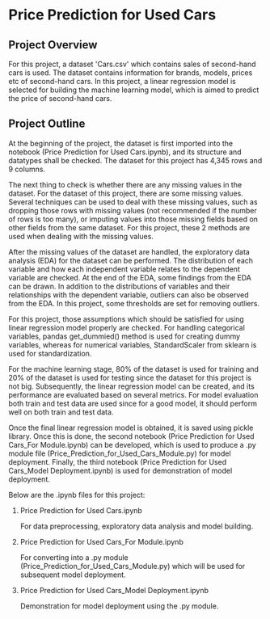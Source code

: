 # Price Prediction for Used Cars

## Project Overview
For this project, a dataset 'Cars.csv' which contains sales of second-hand cars is used. The dataset contains information for brands, models, prices etc of second-hand cars. In this project, a linear regression model is selected for building the machine learning model, which is aimed to predict the price of second-hand cars.

## Project Outline
At the beginning of the project, the dataset is first imported into the notebook (Price Prediction for Used Cars.ipynb), and its structure and datatypes shall be checked. The dataset for this project has 4,345 rows and 9 columns.

The next thing to check is whether there are any missing values in the dataset. For the dataset of this project, there are some missing values. Several techniques can be used to deal with these missing values, such as dropping those rows with missing values (not recommended if the number of rows is too many), or imputing values into those missing fields based on other fields from the same dataset. For this project, these 2 methods are used when dealing with the missing values.

After the missing values of the dataset are handled, the exploratory data analysis (EDA) for the dataset can be performed. The distribution of each variable and how each independent variable relates to the dependent variable are checked. At the end of the EDA, some findings from the EDA can be drawn. In addition to the distributions of variables and their relationships with the dependent variable, outliers can also be observed from the EDA. In this project, some thresholds are set for removing outliers.

For this project, those assumptions which should be satisfied for using linear regression model properly are checked. For handling categorical variables, pandas get_dummied() method is used for creating dummy variables, whereas for numerical variables, StandardScaler from sklearn is used for standardization.

For the machine learning stage, 80% of the dataset is used for training and 20% of the dataset is used for testing since the dataset for this project is not big. Subsequently, the linear regression model can be created, and its performance are evaluated based on several metrics. For model evaluation both train and test data are used since for a good model, it should perform well on both train and test data. 

Once the final linear regression model is obtained, it is saved using pickle library. Once this is done, the second notebook (Price Prediction for Used Cars_For Module.ipynb) can be developed, which is used to produce a .py module file (Price_Prediction_for_Used_Cars_Module.py) for model deployment. Finally, the third notebook (Price Prediction for Used Cars_Model Deployment.ipynb) is used for demonstration of model deployment.

Below are the .ipynb files for this project:
1. Price Prediction for Used Cars.ipynb

   For data preprocessing, exploratory data analysis and model building.

2. Price Prediction for Used Cars_For Module.ipynb
   
   For converting into a .py module (Price_Prediction_for_Used_Cars_Module.py) which will be used for subsequent model deployment.

3. Price Prediction for Used Cars_Model Deployment.ipynb
   
   Demonstration for model deployment using the .py module.
